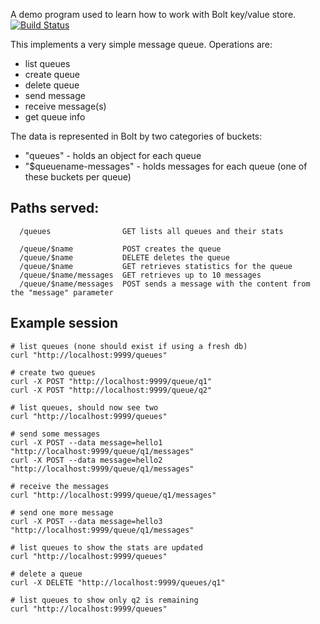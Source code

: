 A demo program used to learn how to work with Bolt key/value store.  
[![Build Status](https://travis-ci.org/billhathaway/boltDemo.svg?branch=master)](https://travis-ci.org/billhathaway/boltDemo)  

This implements a very simple message queue.  Operations are:
* list queues
* create queue 
* delete queue 
* send message 
* receive message(s)
* get queue info

The data is represented in Bolt by two categories of buckets: 
* "queues" - holds an object for each queue 
* "$queuename-messages" - holds messages for each queue (one of these buckets per queue)
 
  
Paths served:
--
```
  /queues                GET lists all queues and their stats
 
  /queue/$name           POST creates the queue 
  /queue/$name           DELETE deletes the queue
  /queue/$name           GET retrieves statistics for the queue
  /queue/$name/messages  GET retrieves up to 10 messages
  /queue/$name/messages  POST sends a message with the content from the "message" parameter

```

Example session
--
```
# list queues (none should exist if using a fresh db)
curl "http://localhost:9999/queues"

# create two queues
curl -X POST "http://localhost:9999/queue/q1"
curl -X POST "http://localhost:9999/queue/q2"

# list queues, should now see two
curl "http://localhost:9999/queues"

# send some messages
curl -X POST --data message=hello1 "http://localhost:9999/queue/q1/messages"
curl -X POST --data message=hello2 "http://localhost:9999/queue/q1/messages"

# receive the messages
curl "http://localhost:9999/queue/q1/messages"

# send one more message
curl -X POST --data message=hello3 "http://localhost:9999/queue/q1/messages"

# list queues to show the stats are updated
curl "http://localhost:9999/queues"

# delete a queue 
curl -X DELETE "http://localhost:9999/queues/q1"

# list queues to show only q2 is remaining
curl "http://localhost:9999/queues"

```

